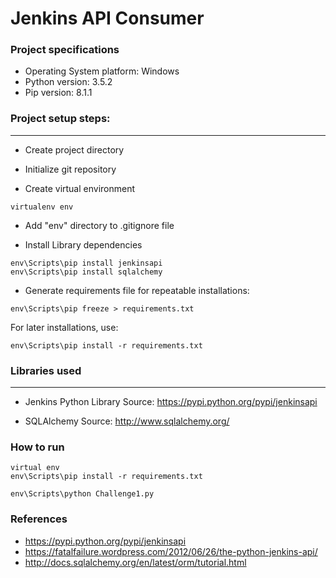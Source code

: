# Jenkins API Consumer


### Project specifications
- Operating System platform: Windows
- Python version: 3.5.2
- Pip version: 8.1.1


### Project setup steps:
----------
- Create project directory

- Initialize git repository

- Create virtual environment
```terminal
virtualenv env
```

- Add "env" directory to .gitignore file

- Install Library dependencies
```
env\Scripts\pip install jenkinsapi
env\Scripts\pip install sqlalchemy
```

- Generate requirements file for repeatable installations:
```terminal
env\Scripts\pip freeze > requirements.txt
```
For later installations, use:
```
env\Scripts\pip install -r requirements.txt
```


### Libraries used
---------
- Jenkins Python Library
  Source: https://pypi.python.org/pypi/jenkinsapi

- SQLAlchemy
  Source: http://www.sqlalchemy.org/


### How to run
```terminal
virtual env
env\Scripts\pip install -r requirements.txt

env\Scripts\python Challenge1.py
```

### References
- https://pypi.python.org/pypi/jenkinsapi
- https://fatalfailure.wordpress.com/2012/06/26/the-python-jenkins-api/
- http://docs.sqlalchemy.org/en/latest/orm/tutorial.html
